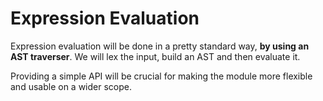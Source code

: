 # Expression Evaluation
Expression evaluation will be done in a pretty standard way, **by using an AST traverser**.
We will lex the input, build an AST and then evaluate it.

Providing a simple API will be crucial for making the module more flexible and usable on a wider scope.